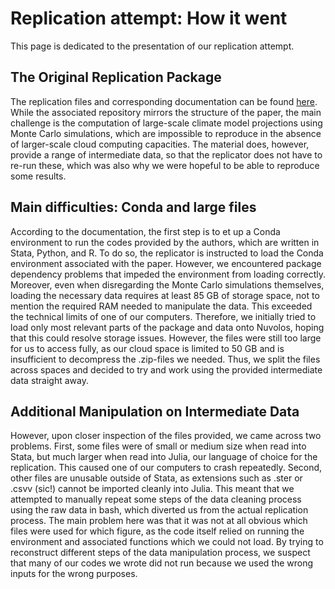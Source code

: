 # Replication attempt: How it went

This page is dedicated to the presentation of our replication attempt.

## The Original Replication Package

The replication files and corresponding documentation can be found [here](https://github.com/ClimateImpactLab/carleton_mortality_2022).
While the associated repository mirrors the structure of the paper, the main challenge is the computation of large-scale climate model projections using Monte Carlo simulations, which are impossible to reproduce in the absence of larger-scale cloud computing capacities.
The material does, however, provide a range of intermediate data, so that the replicator does not have to re-run these, which was also why we were hopeful to be able to reproduce some results.

## Main difficulties: Conda and large files

According to the documentation, the first step is to et up a Conda environment to run the codes provided by the authors, which are written in Stata, Python, and R.
To do so, the replicator is instructed to load the Conda environment associated with the paper. However, we encountered package dependency problems that impeded the environment from loading correctly.
Moreover, even when disregarding the Monte Carlo simulations themselves, loading the necessary data requires at least 85 GB of storage space, not to mention the required RAM needed to manipulate the data.
This exceeded the technical limits of one of our computers.
Therefore, we initially tried to load only most relevant parts of the package and data onto Nuvolos, hoping that this could resolve storage issues.
However, the files were still too large for us to access fully, as our cloud space is limited to 50 GB and is insufficient to decompress the .zip-files we needed.
Thus, we split the files across spaces and decided to try and work using the provided intermediate data straight away.

## Additional Manipulation on Intermediate Data

However, upon closer inspection of the files provided, we came across two problems. First, some files were of small or medium size when read into Stata, but much larger when read into Julia, our language of choice for the replication. This caused one of our computers to crash repeatedly. Second, other files are unusable outside of Stata, as extensions such as .ster or .csvv (sic!) cannot be imported cleanly into Julia. This meant that we attempted to manually repeat some steps of the data cleaning process using the raw data in bash, which diverted us from the actual replication process. The main problem here was that it was not at all obvious which files were used for which figure, as the code itself relied on running the environment and associated functions which we could not load. By trying to reconstruct different steps of the data manipulation process, we suspect that many of our codes we wrote did not run because we used the wrong inputs for the wrong purposes.